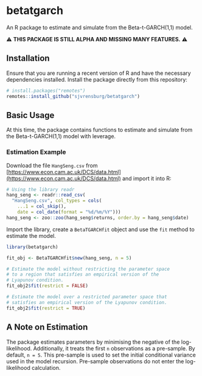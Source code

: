 # betatgarch

An R package to estimate and simulate from the Beta-t-GARCH(1,1) model.

⚠ **THIS PACKAGE IS STILL ALPHA AND MISSING MANY FEATURES.** ⚠️

## Installation

Ensure that you are running a recent version of R and have the necessary dependencies installed. Install the package directly from this repository:

```r
# install.packages("remotes")
remotes::install_github("sjvrensburg/betatgarch")
```

## Basic Usage

At this time, the package contains functions to estimate and simulate from the Beta-t-GARCH(1,1) model with leverage.

### Estimation Example

Download the file `HangSeng.csv` from [https://www.econ.cam.ac.uk/DCS/data.html](https://www.econ.cam.ac.uk/DCS/data.html) and import it into R:

```r
# Using the library readr
hang_seng <- readr::read_csv(
  "HangSeng.csv", col_types = cols(
    ...1 = col_skip(),
    date = col_date(format = "%d/%m/%Y")))
hang_seng <- zoo::zoo(hang_seng$returns, order.by = hang_seng$date)
```

Import the library, create a `BetaTGARCHfit` object and use the `fit` method to estimate the model.

```r
library(betatgarch)

fit_obj <- BetaTGARCHfit$new(hang_seng, n = 5)

# Estimate the model without restricting the parameter space
# to a region that satisfies an empirical version of the 
# Lyapunov condition.
fit_obj2$fit(restrict = FALSE)

# Estimate the model over a restricted parameter space that
# satisfies an empirical version of the Lyapunov condition.
fit_obj2$fit(restrict = TRUE)
```

## A Note on Estimation

The package estimates parameters by minimising the negative of the log-likelihood. Additionally, it treats the first `n` observations as a pre-sample. By default, `n = 5`. This pre-sample is used to set the initial conditional variance used in the model recursion. Pre-sample observations do not enter the log-likelihood calculation.






